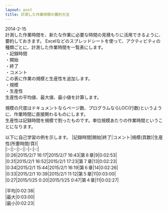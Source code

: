 ```yaml
---
layout: post
title: 計測した作業時間の要約方法
---
```


2014-2-15  
計測した作業時間を、新たな作業に必要な時間の見積もりに活用できるように、要約しておきます。
Excelなどのスプレッドシートを使って、アクティビティの種類ごとに、計測した作業時間を一覧表にします。  
・記録時間  
・開始  
・終了  
・コメント  
この表に作業の規模と生産性を追加します。  
・規模  
・生産性  
生産性の平均値、最大値、最小値を計算します。

規模の尺度はドキュメントならページ数、プログラムならLOC(行数)というように、作業時間に直接関わるものにします。  
生産性は記録時間を規模で割ったものです。単位規模あたりの作業時間ということになります。

以下に自己学習の例を示します。
|記録時間|開始|終了|コメント|規模(頁数)|生産性(所要時間/頁)|  
|:-:|:-:|:-:|:-|-:|-:|  
|0:26|2015/2/7 16:17|2015/2/7 16:43|第８章|9|0:02:53|  
|0:31|2015/2/1 16:52|2015/2/1 17:23|第７章|13|0:02:23|  
|0:34|2015/2/1 15:44|2015/2/1 16:19|第６章|14|0:02:26|  
|0:33|2015/2/1 10:39|2015/2/1 11:12|第５章|11|0:03:00|  
|0:27|2015/1/25 0:20|2015/1/25 0:47|第４章|11|0:02:27|  

|平均|0:02:38|  
|最大|0:03:00|  
|最小|0:02:23|  
